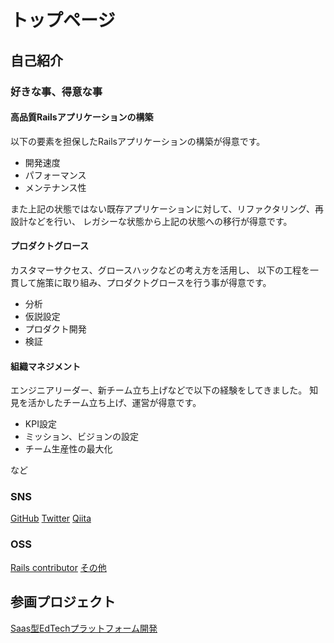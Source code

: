 # トップページ

## 自己紹介

### 好きな事、得意な事
#### 高品質Railsアプリケーションの構築
以下の要素を担保したRailsアプリケーションの構築が得意です。

* 開発速度
* パフォーマンス
* メンテナンス性

また上記の状態ではない既存アプリケーションに対して、リファクタリング、再設計などを行い、
レガシーな状態から上記の状態への移行が得意です。

#### プロダクトグロース
カスタマーサクセス、グロースハックなどの考え方を活用し、
以下の工程を一貫して施策に取り組み、プロダクトグロースを行う事が得意です。

* 分析
* 仮説設定
* プロダクト開発
* 検証

#### 組織マネジメント
エンジニアリーダー、新チーム立ち上げなどで以下の経験をしてきました。
知見を活かしたチーム立ち上げ、運営が得意です。

* KPI設定
* ミッション、ビジョンの設定
* チーム生産性の最大化

など

### SNS
[GitHub](https://github.com/soartec-lab)
[Twitter](https://twitter.com/SoartecL)
[Qiita](https://qiita.com/SoarTec-lab)

### OSS
[Rails contributor](https://contributors.rubyonrails.org/contributors/soartec-lab/commits)
[その他](https://qiita.com/SoarTec-lab/items/f979336bd25d7b3a8cd2)

## 参画プロジェクト
[Saas型EdTechプラットフォーム開発](ed_tech_platform/index.md)
